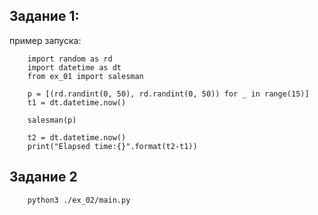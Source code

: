 ## Задание 1:
пример запуска:

        import random as rd
        import datetime as dt
        from ex_01 import salesman
        
        p = [(rd.randint(0, 50), rd.randint(0, 50)) for _ in range(15)]
        t1 = dt.datetime.now()
        
        salesman(p)
        
        t2 = dt.datetime.now()
        print("Elapsed time:{}".format(t2-t1))

## Задание 2
        python3 ./ex_02/main.py
        
                